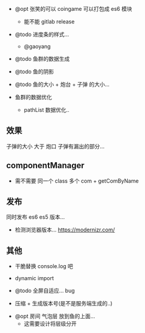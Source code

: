-   @opt 张笑的可以 coingame 可以打包成 es6 模块

    -   能不能 gitlab release

-   @todo 进度条的样式...

    -   @gaoyang

-   @todo 鱼群的数据生成

*   @todo 鱼的阴影

*   @todo 鱼的大小 + 炮台 + 子弹 的大小...

*   鱼群的数据优化
    -   pathList 数据优化..

## 效果

子弹的大小 大于 炮口 子弹有漏出的部分...

## componentManager

-   需不需要 同一个 class 多个 com + getComByName

## 发布

同时发布 es6 es5 版本...

-   检测浏览器版本... https://modernizr.com/

## 其他

-   干脆替换 console.log 吧

-   dynamic import

-   @todo 全屏自适应... bug

*   压缩 + 生成版本号(是不是服务端生成的..)

-   @opt 房间 气泡层 放到鱼的上面...
    -   这需要设计将层级分开
